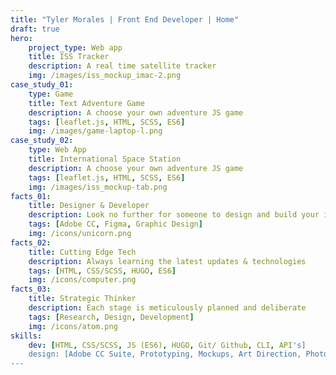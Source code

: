 ```yaml
---
title: "Tyler Morales | Front End Developer | Home"
draft: true
hero:
    project_type: Web app
    title: ISS Tracker
    description: A real time satellite tracker
    img: /images/iss_mockup_imac-2.png
case_study_01:
    type: Game
    title: Text Adventure Game
    description: A choose your own adventure JS game
    tags: [leaflet.js, HTML, SCSS, ES6]
    img: /images/game-laptop-l.png
case_study_02:
    type: Web App
    title: International Space Station
    description: A choose your own adventure JS game
    tags: [leaflet.js, HTML, SCSS, ES6]
    img: /images/iss_mockup-tab.png
facts_01:
    title: Designer & Developer
    description: Look no further for someone to design and build your ideas
    tags: [Adobe CC, Figma, Graphic Design]
    img: /icons/unicorn.png
facts_02:
    title: Cutting Edge Tech
    description: Always learning the latest updates & technologies
    tags: [HTML, CSS/SCSS, HUGO, ES6]
    img: /icons/computer.png
facts_03:
    title: Strategic Thinker
    description: Each stage is meticulously planned and deliberate
    tags: [Research, Design, Development]
    img: /icons/atom.png
skills:
    dev: [HTML, CSS/SCSS, JS (ES6), HUGO, Git/ Github, CLI, API's]
    design: [Adobe CC Suite, Prototyping, Mockups, Art Direction, Photography]
---
```

